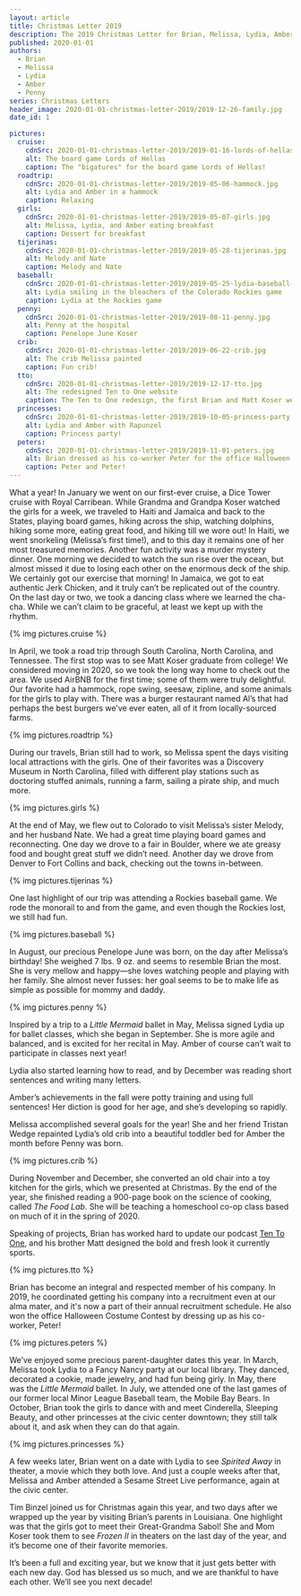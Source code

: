 ```yaml
---
layout: article
title: Christmas Letter 2019
description: The 2019 Christmas Letter for Brian, Melissa, Lydia, Amber, and Penny Koser
published: 2020-01-01
authors:
  - Brian
  - Melissa
  - Lydia
  - Amber
  - Penny
series: Christmas Letters
header_image: 2020-01-01-christmas-letter-2019/2019-12-26-family.jpg
date_id: 1

pictures:
  cruise:
    cdnSrc: 2020-01-01-christmas-letter-2019/2019-01-16-lords-of-hellas.jpg
    alt: The board game Lords of Hellas
    caption: The "bigatures" for the board game Lords of Hellas!
  roadtrip:
    cdnSrc: 2020-01-01-christmas-letter-2019/2019-05-06-hammock.jpg
    alt: Lydia and Amber in a hammock
    caption: Relaxing
  girls:
    cdnSrc: 2020-01-01-christmas-letter-2019/2019-05-07-girls.jpg
    alt: Melissa, Lydia, and Amber eating breakfast
    caption: Dessert for breakfast
  tijerinas:
    cdnSrc: 2020-01-01-christmas-letter-2019/2019-05-28-tijerinas.jpg
    alt: Melody and Nate
    caption: Melody and Nate
  baseball:
    cdnSrc: 2020-01-01-christmas-letter-2019/2019-05-25-lydia-baseball-game.jpg
    alt: Lydia smiling in the bleachers of the Colorado Rockies game
    caption: Lydia at the Rockies game
  penny:
    cdnSrc: 2020-01-01-christmas-letter-2019/2019-08-11-penny.jpg
    alt: Penny at the hospital
    caption: Penelope June Koser
  crib:
    cdnSrc: 2020-01-01-christmas-letter-2019/2019-06-22-crib.jpg
    alt: The crib Melissa painted
    caption: Fun crib!
  tto:
    cdnSrc: 2020-01-01-christmas-letter-2019/2019-12-17-tto.jpg
    alt: The redesigned Ten to One website
    caption: The Ten to One redesign, the first Brian and Matt Koser website collaboration
  princesses:
    cdnSrc: 2020-01-01-christmas-letter-2019/2019-10-05-princess-party.jpg
    alt: Lydia and Amber with Rapunzel
    caption: Princess party!
  peters:
    cdnSrc: 2020-01-01-christmas-letter-2019/2019-11-01-peters.jpg
    alt: Brian dressed as his co-worker Peter for the office Halloween contest
    caption: Peter and Peter!
---
```


What a year! In January we went on our first-ever cruise, a Dice Tower cruise with Royal Carribean. While Grandma and Grandpa Koser watched the girls for a week, we traveled to Haiti and Jamaica and back to the States, playing board games, hiking across the ship, watching dolphins, hiking some more, eating great food, and hiking till we wore out! In Haiti, we went snorkeling (Melissa’s first time!), and to this day it remains one of her most treasured memories. Another fun activity was a murder mystery dinner. One morning we decided to watch the sun rise over the ocean, but almost missed it due to losing each other on the enormous deck of the ship. We certainly got our exercise that morning! In Jamaica, we got to eat authentic Jerk Chicken, and it truly can’t be replicated out of the country. On the last day or two, we took a dancing class where we learned the cha-cha. While we can’t claim to be graceful, at least we kept up with the rhythm.

{% img pictures.cruise %}

In April, we took a road trip through South Carolina, North Carolina, and Tennessee. The first stop was to see Matt Koser graduate from college! We considered moving in 2020, so we took the long way home to check out the area. We used AirBNB for the first time; some of them were truly delightful. Our favorite had a hammock, rope swing, seesaw, zipline, and some animals for the girls to play with. There was a burger restaurant named Al’s that had perhaps the best burgers we’ve ever eaten, all of it from locally-sourced farms.

{% img pictures.roadtrip %}

During our travels, Brian still had to work, so Melissa spent the days visiting local attractions with the girls. One of their favorites was a Discovery Museum in North Carolina, filled with different play stations such as doctoring stuffed animals, running a farm, sailing a pirate ship, and much more.

{% img pictures.girls %}

At the end of May, we flew out to Colorado to visit Melissa’s sister Melody, and her husband Nate. We had a great time playing board games and reconnecting. One day we drove to a fair in Boulder, where we ate greasy food and bought great stuff we didn’t need. Another day we drove from Denver to Fort Collins and back, checking out the towns in-between. 

{% img pictures.tijerinas %}

One last highlight of our trip was attending a Rockies baseball game. We rode the monorail to and from the game, and even though the Rockies lost, we still had fun.

{% img pictures.baseball %}

In August, our precious Penelope June was born, on the day after Melissa’s birthday! She weighed 7 lbs. 9 oz. and seems to resemble Brian the most. She is very mellow and happy—she loves watching people and playing with her family. She almost never fusses: her goal seems to be to make life as simple as possible for mommy and daddy.

{% img pictures.penny %}

Inspired by a trip to a *Little Mermaid* ballet in May, Melissa signed Lydia up for ballet classes, which she began in September. She is more agile and balanced, and is excited for her recital in May. Amber of course can’t wait to participate in classes next year!

Lydia also started learning how to read, and by December was reading short sentences and writing many letters.

Amber’s achievements in the fall were potty training and using full sentences! Her diction is good for her age, and she’s developing so rapidly.

Melissa accomplished several goals for the year! She and her friend Tristan Wedge repainted Lydia’s old crib into a beautiful toddler bed for Amber the month before Penny was born. 

{% img pictures.crib %}

During November and December, she converted an old chair into a toy kitchen for the girls, which we presented at Christmas. By the end of the year, she finished reading a 900-page book on the science of cooking, called *The Food Lab*. She will be teaching a homeschool co-op class based on much of it in the spring of 2020.

Speaking of projects, Brian has worked hard to update our podcast [Ten To One](https://tto.koser.us), and his brother Matt designed the bold and fresh look it currently sports.

{% img pictures.tto %}

Brian has become an integral and respected member of his company. In 2019, he coordinated getting his company into a recruitment even at our alma mater, and it's now a part of their annual recruitment schedule. He also won the office Halloween Costume Contest by dressing up as his co-worker, Peter!

{% img pictures.peters %}

We’ve enjoyed some precious parent-daughter dates this year. In March, Melissa took Lydia to a Fancy Nancy party at our local library. They danced, decorated a cookie, made jewelry, and had fun being girly. In May, there was the *Little Mermaid* ballet. In July, we attended one of the last games of our former local Minor League Baseball team, the Mobile Bay Bears. In October, Brian took the girls to dance with and meet Cinderella, Sleeping Beauty, and other princesses at the civic center downtown; they still talk about it, and ask when they can do that again. 

{% img pictures.princesses %}

A few weeks later, Brian went on a date with Lydia to see *Spirited Away* in theater, a movie which they both love. And just a couple weeks after that, Melissa and Amber attended a Sesame Street Live performance, again at the civic center.

Tim Binzel joined us for Christmas again this year, and two days after we wrapped up the year by visiting Brian’s parents in Louisiana. One highlight was that the girls got to meet their Great-Grandma Sabol! She and Mom Koser took them to see *Frozen II* in theaters on the last day of the year, and it’s become one of their favorite memories.

It’s been a full and exciting year, but we know that it just gets better with each new day. God has blessed us so much, and we are thankful to have each other. We’ll see you next decade!